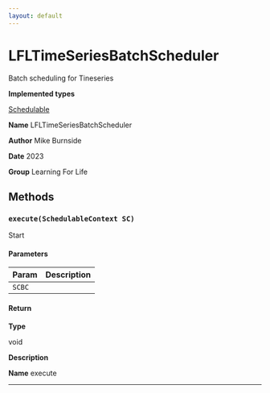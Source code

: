 ```yaml
---
layout: default
---
```

# LFLTimeSeriesBatchScheduler

Batch scheduling for Tineseries


**Implemented types**

[Schedulable](Schedulable)


**Name** LFLTimeSeriesBatchScheduler


**Author** Mike Burnside


**Date** 2023


**Group** Learning For Life

## Methods
### `execute(SchedulableContext SC)`

Start

#### Parameters

|Param|Description|
|---|---|
|`SCBC`||

#### Return

**Type**

void

**Description**




**Name** execute

---
